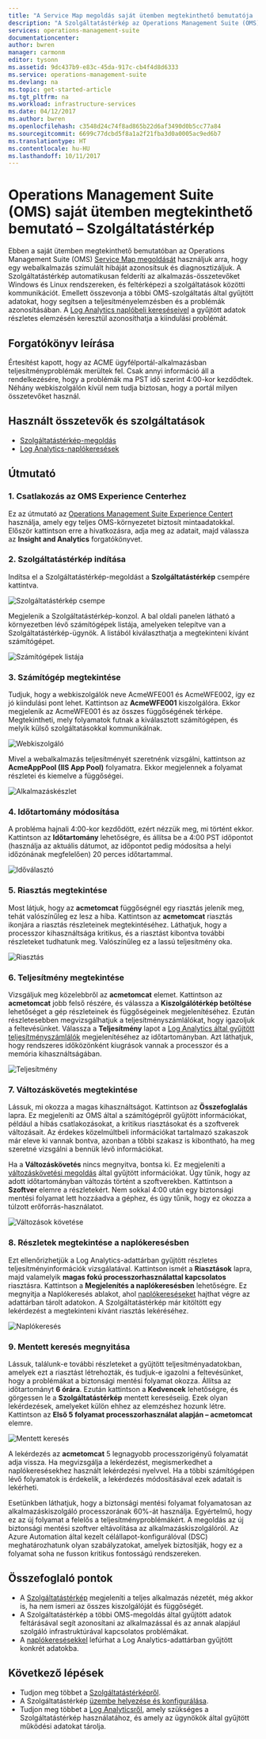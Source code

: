 ```yaml
---
title: "A Service Map megoldás saját ütemben megtekinthető bemutatója | Microsoft Docs"
description: "A Szolgáltatástérkép az Operations Management Suite (OMS) egyik megoldása, amely automatikusan felderíti az alkalmazás-összetevőket Windows és Linux rendszereken, és feltérképezi a szolgáltatások közötti kommunikációt.  A saját ütemben megtekinthető bemutató a Service Map megoldást használja arra, hogy azonosítsa és diagnosztizálja egy webalkalmazás szimulált hibáját."
services: operations-management-suite
documentationcenter: 
author: bwren
manager: carmonm
editor: tysonn
ms.assetid: 9dc437b9-e83c-45da-917c-cb4f4d8d6333
ms.service: operations-management-suite
ms.devlang: na
ms.topic: get-started-article
ms.tgt_pltfrm: na
ms.workload: infrastructure-services
ms.date: 04/12/2017
ms.author: bwren
ms.openlocfilehash: c3548d24c74f8ad865b22d6af3490d0b5cc77a84
ms.sourcegitcommit: 6699c77dcbd5f8a1a2f21fba3d0a0005ac9ed6b7
ms.translationtype: HT
ms.contentlocale: hu-HU
ms.lasthandoff: 10/11/2017
---
```

# <a name="operations-management-suite-oms-self-paced-demo---service-map"></a>Operations Management Suite (OMS) saját ütemben megtekinthető bemutató – Szolgáltatástérkép
Ebben a saját ütemben megtekinthető bemutatóban az Operations Management Suite (OMS) [Service Map megoldását](operations-management-suite-service-map.md) használjuk arra, hogy egy webalkalmazás szimulált hibáját azonosítsuk és diagnosztizáljuk.  A Szolgáltatástérkép automatikusan felderíti az alkalmazás-összetevőket Windows és Linux rendszereken, és feltérképezi a szolgáltatások közötti kommunikációt.  Emellett összevonja a többi OMS-szolgáltatás által gyűjtött adatokat, hogy segítsen a teljesítményelemzésben és a problémák azonosításában.  A [Log Analytics naplóbeli kereséseivel](../log-analytics/log-analytics-log-searches.md) a gyűjtött adatok részletes elemzésén keresztül azonosíthatja a kiindulási problémát.


## <a name="scenario-description"></a>Forgatókönyv leírása
Értesítést kapott, hogy az ACME ügyfélportál-alkalmazásban teljesítményproblémák merültek fel.  Csak annyi információ áll a rendelkezésére, hogy a problémák ma PST idő szerint 4:00-kor kezdődtek.  Néhány webkiszolgálón kívül nem tudja biztosan, hogy a portál milyen összetevőket használ.  

## <a name="components-and-features-used"></a>Használt összetevők és szolgáltatások
- [Szolgáltatástérkép-megoldás](operations-management-suite-service-map.md)
- [Log Analytics-naplókeresések](../log-analytics/log-analytics-log-searches.md)


## <a name="walk-through"></a>Útmutató

### <a name="1-connect-to-the-oms-experience-center"></a>1. Csatlakozás az OMS Experience Centerhez
Ez az útmutató az [Operations Management Suite Experience Centert](https://experience.mms.microsoft.com/) használja, amely egy teljes OMS-környezetet biztosít mintaadatokkal. Először kattintson erre a hivatkozásra, adja meg az adatait, majd válassza az **Insight and Analytics** forgatókönyvet.


### <a name="2-start-service-map"></a>2. Szolgáltatástérkép indítása
Indítsa el a Szolgáltatástérkép-megoldást a **Szolgáltatástérkép** csempére kattintva.

![Szolgáltatástérkép csempe](media/operations-management-suite-walkthrough-servicemap/tile.png)

Megjelenik a Szolgáltatástérkép-konzol.  A bal oldali panelen látható a környezetben lévő számítógépek listája, amelyeken telepítve van a Szolgáltatástérkép-ügynök.  A listából kiválaszthatja a megtekinteni kívánt számítógépet.

![Számítógépek listája](media/operations-management-suite-walkthrough-servicemap/computer-list.png)


### <a name="3-view-computer"></a>3. Számítógép megtekintése
Tudjuk, hogy a webkiszolgálók neve AcmeWFE001 és AcmeWFE002, így ez jó kiindulási pont lehet.  Kattintson az **AcmeWFE001** kiszolgálóra.  Ekkor megjelenik az AcmeWFE001 és az összes függőségének térképe.  Megtekintheti, mely folyamatok futnak a kiválasztott számítógépen, és melyik külső szolgáltatásokkal kommunikálnak.

![Webkiszolgáló](media/operations-management-suite-walkthrough-servicemap/web-server.png)

Mivel a webalkalmazás teljesítményét szeretnénk vizsgálni, kattintson az **AcmeAppPool (IIS App Pool)** folyamatra.  Ekkor megjelennek a folyamat részletei és kiemelve a függőségei.  

![Alkalmazáskészlet](media/operations-management-suite-walkthrough-servicemap/app-pool.png)


### <a name="4-change-time-window"></a>4. Időtartomány módosítása

A probléma hajnali 4:00-kor kezdődött, ezért nézzük meg, mi történt ekkor. Kattintson az **Időtartomány** lehetőségre, és állítsa be a 4:00 PST időpontot (használja az aktuális dátumot, az időpontot pedig módosítsa a helyi időzónának megfelelően) 20 perces időtartammal.

![Időválasztó](./media/operations-management-suite-walkthrough-servicemap/time-picker.png)


### <a name="5-view-alert"></a>5. Riasztás megtekintése

Most látjuk, hogy az **acmetomcat** függőségnél egy riasztás jelenik meg, tehát valószínűleg ez lesz a hiba.  Kattintson az **acmetomcat** riasztás ikonjára a riasztás részleteinek megtekintéséhez.  Láthatjuk, hogy a processzor kihasználtsága kritikus, és a riasztást kibontva további részleteket tudhatunk meg.  Valószínűleg ez a lassú teljesítmény oka. 

![Riasztás](./media/operations-management-suite-walkthrough-servicemap/alert.png)


### <a name="6-view-performance"></a>6. Teljesítmény megtekintése

Vizsgáljuk meg közelebbről az **acmetomcat** elemet.  Kattintson az **acmetomcat** jobb felső részére, és válassza a **Kiszolgálótérkép betöltése** lehetőséget a gép részleteinek és függőségeinek megjelenítéséhez. Ezután részletesebben megvizsgálhatjuk a teljesítményszámlálókat, hogy igazoljuk a feltevésünket.  Válassza a **Teljesítmény** lapot a [Log Analytics által gyűjtött teljesítményszámlálók](../log-analytics/log-analytics-data-sources-performance-counters.md) megjelenítéséhez az időtartományban.  Azt láthatjuk, hogy rendszeres időközönként kiugrások vannak a processzor és a memória kihasználtságában.

![Teljesítmény](./media/operations-management-suite-walkthrough-servicemap/performance.png)


### <a name="7-view-change-tracking"></a>7. Változáskövetés megtekintése
Lássuk, mi okozza a magas kihasználtságot.  Kattintson az **Összefoglalás** lapra.  Ez megjeleníti az OMS által a számítógépről gyűjtött információkat, például a hibás csatlakozásokat, a kritikus riasztásokat és a szoftverek változásait.  Az érdekes közelmúltbeli információkat tartalmazó szakaszok már eleve ki vannak bontva, azonban a többi szakasz is kibontható, ha meg szeretné vizsgálni a bennük lévő információkat.


Ha a **Változáskövetés** nincs megnyitva, bontsa ki.  Ez megjeleníti a [változáskövetési megoldás](../log-analytics/log-analytics-change-tracking.md) által gyűjtött információkat.  Úgy tűnik, hogy az adott időtartományban változás történt a szoftverekben.  Kattintson a **Szoftver** elemre a részletekért.  Nem sokkal 4:00 után egy biztonsági mentési folyamat lett hozzáadva a géphez, és úgy tűnik, hogy ez okozza a túlzott erőforrás-használatot.

![Változások követése](./media/operations-management-suite-walkthrough-servicemap/change-tracking.png)



### <a name="8-view-details-in-log-search"></a>8. Részletek megtekintése a naplókeresésben
Ezt ellenőrizhetjük a Log Analytics-adattárban gyűjtött részletes teljesítményinformációk vizsgálatával.  Kattintson ismét a **Riasztások** lapra, majd valamelyik **magas fokú processzorhasználattal kapcsolatos** riasztásra.  Kattintson a **Megjelenítés a naplókeresésben** lehetőségre.  Ez megnyitja a Naplókeresés ablakot, ahol [naplókereséseket](../log-analytics/log-analytics-log-searches.md) hajthat végre az adattárban tárolt adatokon.  A Szolgáltatástérkép már kitöltött egy lekérdezést a megtekinteni kívánt riasztás lekéréséhez.  

![Naplókeresés](./media/operations-management-suite-walkthrough-servicemap/log-search.png)


### <a name="9-open-saved-search"></a>9. Mentett keresés megnyitása
Lássuk, találunk-e további részleteket a gyűjtött teljesítményadatokban, amelyek ezt a riasztást létrehozták, és tudjuk-e igazolni a feltevésünket, hogy a problémákat a biztonsági mentési folyamat okozza.  Állítsa az időtartományt **6 órára**.  Ezután kattintson a **Kedvencek** lehetőségre, és görgessen le a **Szolgáltatástérkép** mentett kereséseiig.  Ezek olyan lekérdezések, amelyeket külön ehhez az elemzéshez hozunk létre.  Kattintson az **Első 5 folyamat processzorhasználat alapján – acmetomcat** elemre.

![Mentett keresés](./media/operations-management-suite-walkthrough-servicemap/saved-search.png)


A lekérdezés az **acmetomcat** 5 legnagyobb processzorigényű folyamatát adja vissza.  Ha megvizsgálja a lekérdezést, megismerkedhet a naplókeresésekhez használt lekérdezési nyelvvel.  Ha a többi számítógépen lévő folyamatok is érdekelik, a lekérdezés módosításával ezek adatait is lekérheti.

Esetünkben láthatjuk, hogy a biztonsági mentési folyamat folyamatosan az alkalmazáskiszolgáló processzorának 60%-át használja.  Egyértelmű, hogy ez az új folyamat a felelős a teljesítményproblémákért.  A megoldás az új biztonsági mentési szoftver eltávolítása az alkalmazáskiszolgálóról.  Az Azure Automation által kezelt célállapot-konfigurálóval (DSC) meghatározhatunk olyan szabályzatokat, amelyek biztosítják, hogy ez a folyamat soha ne fusson kritikus fontosságú rendszereken.


## <a name="summary-points"></a>Összefoglaló pontok
- A [Szolgáltatástérkép](operations-management-suite-service-map.md) megjeleníti a teljes alkalmazás nézetét, még akkor is, ha nem ismeri az összes kiszolgálóját és függőségét.
- A Szolgáltatástérkép a többi OMS-megoldás által gyűjtött adatok feltárásával segít azonosítani az alkalmazással és az annak alapjául szolgáló infrastruktúrával kapcsolatos problémákat.
- A [naplókeresésekkel](../log-analytics/log-analytics-log-searches.md) lefúrhat a Log Analytics-adattárban gyűjtött konkrét adatokba.    

## <a name="next-steps"></a>Következő lépések
- Tudjon meg többet a [Szolgáltatástérképről](operations-management-suite-service-map.md).
- A Szolgáltatástérkép [üzembe helyezése és konfigurálása](operations-management-suite-service-map-configure.md).
- Tudjon meg többet a [Log Analyticsről](../log-analytics/log-analytics-overview.md), amely szükséges a Szolgáltatástérkép használatához, és amely az ügynökök által gyűjtött működési adatokat tárolja.
